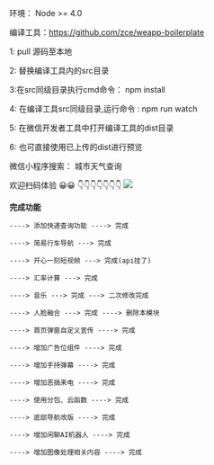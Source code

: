 环境： Node >= 4.0

编译工具：https://github.com/zce/weapp-boilerplate 


1: pull 源码至本地

2: 替换编译工具内的src目录

3:在src同级目录执行cmd命令： npm install 

4: 在编译工具src同级目录,运行命令 : npm run watch 

5: 在微信开发者工具中打开编译工具的dist目录

6: 也可直接使用已上传的dist进行预览

微信小程序搜索： 城市天气查询

欢迎扫码体验 😀😀
👇👇👇👇👇👇👇
![](code.jpg)

**完成功能** 
```
----> 添加快递查询功能 ----> 完成

----> 简易行车导航 ---> 完成

----> 开心一刻短视频 ---> 完成(api挂了)

----> 汇率计算 ---> 完成

----> 音乐 ---> 完成 ---> 二次修改完成

----> 人脸融合 ---> 完成 ----> 删除本模块

----> 首页弹窗自定义宣传 ----> 完成

----> 增加广告位组件 ----> 完成

----> 增加手持弹幕 ----> 完成

----> 增加恶搞来电 ----> 完成

----> 使用分包、云函数 ----> 完成

----> 底部导航改版 ----> 完成

----> 增加闲聊AI机器人 ----> 完成

----> 增加图像处理相关内容 ----> 完成
```